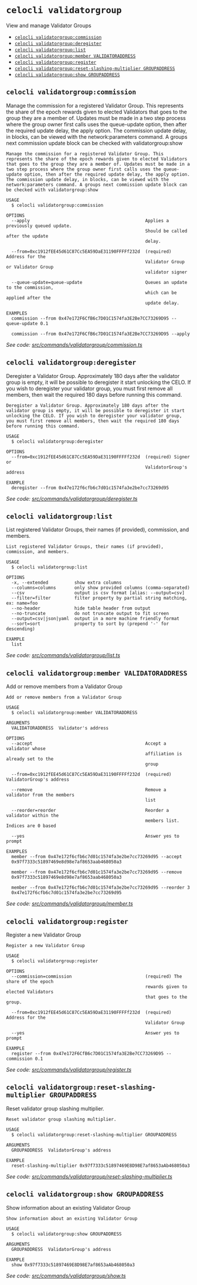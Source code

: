 # `celocli validatorgroup`

View and manage Validator Groups

- [`celocli validatorgroup:commission`](#celocli-validatorgroupcommission)
- [`celocli validatorgroup:deregister`](#celocli-validatorgroupderegister)
- [`celocli validatorgroup:list`](#celocli-validatorgrouplist)
- [`celocli validatorgroup:member VALIDATORADDRESS`](#celocli-validatorgroupmember-validatoraddress)
- [`celocli validatorgroup:register`](#celocli-validatorgroupregister)
- [`celocli validatorgroup:reset-slashing-multiplier GROUPADDRESS`](#celocli-validatorgroupreset-slashing-multiplier-groupaddress)
- [`celocli validatorgroup:show GROUPADDRESS`](#celocli-validatorgroupshow-groupaddress)

## `celocli validatorgroup:commission`

Manage the commission for a registered Validator Group. This represents the share of the epoch rewards given to elected Validators that goes to the group they are a member of. Updates must be made in a two step process where the group owner first calls uses the queue-update option, then after the required update delay, the apply option. The commission update delay, in blocks, can be viewed with the network:parameters command. A groups next commission update block can be checked with validatorgroup:show

```
Manage the commission for a registered Validator Group. This represents the share of the epoch rewards given to elected Validators that goes to the group they are a member of. Updates must be made in a two step process where the group owner first calls uses the queue-update option, then after the required update delay, the apply option. The commission update delay, in blocks, can be viewed with the network:parameters command. A groups next commission update block can be checked with validatorgroup:show

USAGE
  $ celocli validatorgroup:commission

OPTIONS
  --apply                                            Applies a previously queued update.
                                                     Should be called after the update
                                                     delay.

  --from=0xc1912fEE45d61C87Cc5EA59DaE31190FFFFf232d  (required) Address for the
                                                     Validator Group or Validator Group
                                                     validator signer

  --queue-update=queue-update                        Queues an update to the commission,
                                                     which can be applied after the
                                                     update delay.

EXAMPLES
  commission --from 0x47e172F6CfB6c7D01C1574fa3E2Be7CC73269D95 --queue-update 0.1

  commission --from 0x47e172F6CfB6c7D01C1574fa3E2Be7CC73269D95 --apply
```

_See code: [src/commands/validatorgroup/commission.ts](https://github.com/celo-org/celo-monorepo/tree/master/packages/cli/src/commands/validatorgroup/commission.ts)_

## `celocli validatorgroup:deregister`

Deregister a Validator Group. Approximately 180 days after the validator group is empty, it will be possible to deregister it start unlocking the CELO. If you wish to deregister your validator group, you must first remove all members, then wait the required 180 days before running this command.

```
Deregister a Validator Group. Approximately 180 days after the validator group is empty, it will be possible to deregister it start unlocking the CELO. If you wish to deregister your validator group, you must first remove all members, then wait the required 180 days before running this command.

USAGE
  $ celocli validatorgroup:deregister

OPTIONS
  --from=0xc1912fEE45d61C87Cc5EA59DaE31190FFFFf232d  (required) Signer or
                                                     ValidatorGroup's address

EXAMPLE
  deregister --from 0x47e172f6cfb6c7d01c1574fa3e2be7cc73269d95
```

_See code: [src/commands/validatorgroup/deregister.ts](https://github.com/celo-org/celo-monorepo/tree/master/packages/cli/src/commands/validatorgroup/deregister.ts)_

## `celocli validatorgroup:list`

List registered Validator Groups, their names (if provided), commission, and members.

```
List registered Validator Groups, their names (if provided), commission, and members.

USAGE
  $ celocli validatorgroup:list

OPTIONS
  -x, --extended          show extra columns
  --columns=columns       only show provided columns (comma-separated)
  --csv                   output is csv format [alias: --output=csv]
  --filter=filter         filter property by partial string matching, ex: name=foo
  --no-header             hide table header from output
  --no-truncate           do not truncate output to fit screen
  --output=csv|json|yaml  output in a more machine friendly format
  --sort=sort             property to sort by (prepend '-' for descending)

EXAMPLE
  list
```

_See code: [src/commands/validatorgroup/list.ts](https://github.com/celo-org/celo-monorepo/tree/master/packages/cli/src/commands/validatorgroup/list.ts)_

## `celocli validatorgroup:member VALIDATORADDRESS`

Add or remove members from a Validator Group

```
Add or remove members from a Validator Group

USAGE
  $ celocli validatorgroup:member VALIDATORADDRESS

ARGUMENTS
  VALIDATORADDRESS  Validator's address

OPTIONS
  --accept                                           Accept a validator whose
                                                     affiliation is already set to the
                                                     group

  --from=0xc1912fEE45d61C87Cc5EA59DaE31190FFFFf232d  (required) ValidatorGroup's address

  --remove                                           Remove a validator from the members
                                                     list

  --reorder=reorder                                  Reorder a validator within the
                                                     members list. Indices are 0 based

  --yes                                              Answer yes to prompt

EXAMPLES
  member --from 0x47e172f6cfb6c7d01c1574fa3e2be7cc73269d95 --accept
  0x97f7333c51897469e8d98e7af8653aab468050a3

  member --from 0x47e172f6cfb6c7d01c1574fa3e2be7cc73269d95 --remove
  0x97f7333c51897469e8d98e7af8653aab468050a3

  member --from 0x47e172f6cfb6c7d01c1574fa3e2be7cc73269d95 --reorder 3
  0x47e172f6cfb6c7d01c1574fa3e2be7cc73269d95
```

_See code: [src/commands/validatorgroup/member.ts](https://github.com/celo-org/celo-monorepo/tree/master/packages/cli/src/commands/validatorgroup/member.ts)_

## `celocli validatorgroup:register`

Register a new Validator Group

```
Register a new Validator Group

USAGE
  $ celocli validatorgroup:register

OPTIONS
  --commission=commission                            (required) The share of the epoch
                                                     rewards given to elected Validators
                                                     that goes to the group.

  --from=0xc1912fEE45d61C87Cc5EA59DaE31190FFFFf232d  (required) Address for the
                                                     Validator Group

  --yes                                              Answer yes to prompt

EXAMPLE
  register --from 0x47e172F6CfB6c7D01C1574fa3E2Be7CC73269D95 --commission 0.1
```

_See code: [src/commands/validatorgroup/register.ts](https://github.com/celo-org/celo-monorepo/tree/master/packages/cli/src/commands/validatorgroup/register.ts)_

## `celocli validatorgroup:reset-slashing-multiplier GROUPADDRESS`

Reset validator group slashing multiplier.

```
Reset validator group slashing multiplier.

USAGE
  $ celocli validatorgroup:reset-slashing-multiplier GROUPADDRESS

ARGUMENTS
  GROUPADDRESS  ValidatorGroup's address

EXAMPLE
  reset-slashing-multiplier 0x97f7333c51897469E8D98E7af8653aAb468050a3
```

_See code: [src/commands/validatorgroup/reset-slashing-multiplier.ts](https://github.com/celo-org/celo-monorepo/tree/master/packages/cli/src/commands/validatorgroup/reset-slashing-multiplier.ts)_

## `celocli validatorgroup:show GROUPADDRESS`

Show information about an existing Validator Group

```
Show information about an existing Validator Group

USAGE
  $ celocli validatorgroup:show GROUPADDRESS

ARGUMENTS
  GROUPADDRESS  ValidatorGroup's address

EXAMPLE
  show 0x97f7333c51897469E8D98E7af8653aAb468050a3
```

_See code: [src/commands/validatorgroup/show.ts](https://github.com/celo-org/celo-monorepo/tree/master/packages/cli/src/commands/validatorgroup/show.ts)_
